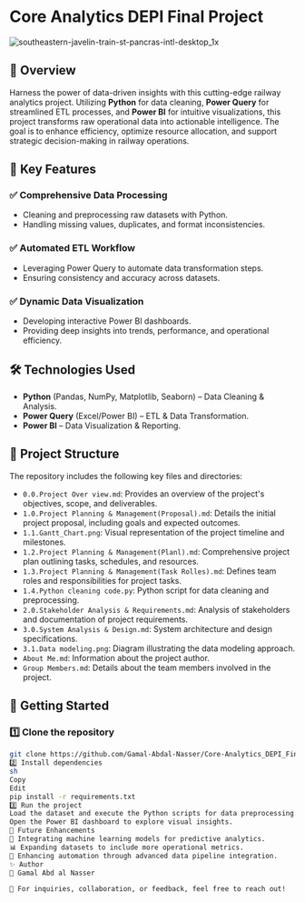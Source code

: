 # Core Analytics DEPI Final Project
![southeastern-javelin-train-st-pancras-intl-desktop_1x](https://github.com/user-attachments/assets/5f0869a2-6b57-4c7c-bc27-f50dd202cc97)


## 📌 Overview
Harness the power of data-driven insights with this cutting-edge railway analytics project. Utilizing **Python** for data cleaning, **Power Query** for streamlined ETL processes, and **Power BI** for intuitive visualizations, this project transforms raw operational data into actionable intelligence. The goal is to enhance efficiency, optimize resource allocation, and support strategic decision-making in railway operations.

## 🚀 Key Features

### ✅ Comprehensive Data Processing
- Cleaning and preprocessing raw datasets with Python.
- Handling missing values, duplicates, and format inconsistencies.

### ✅ Automated ETL Workflow
- Leveraging Power Query to automate data transformation steps.
- Ensuring consistency and accuracy across datasets.

### ✅ Dynamic Data Visualization
- Developing interactive Power BI dashboards.
- Providing deep insights into trends, performance, and operational efficiency.

## 🛠️ Technologies Used
- **Python** (Pandas, NumPy, Matplotlib, Seaborn) – Data Cleaning & Analysis.
- **Power Query** (Excel/Power BI) – ETL & Data Transformation.
- **Power BI** – Data Visualization & Reporting.

## 📂 Project Structure

The repository includes the following key files and directories:

- `0.0.Project Over view.md`: Provides an overview of the project's objectives, scope, and deliverables.
- `1.0.Project Planning & Management(Proposal).md`: Details the initial project proposal, including goals and expected outcomes.
- `1.1.Gantt_Chart.png`: Visual representation of the project timeline and milestones.
- `1.2.Project Planning & Management(Planl).md`: Comprehensive project plan outlining tasks, schedules, and resources.
- `1.3.Project Planning & Management(Task Rolles).md`: Defines team roles and responsibilities for project tasks.
- `1.4.Python cleaning code.py`: Python script for data cleaning and preprocessing.
- `2.0.Stakeholder Analysis & Requirements.md`: Analysis of stakeholders and documentation of project requirements.
- `3.0.System Analysis & Design.md`: System architecture and design specifications.
- `3.1.Data modeling.png`: Diagram illustrating the data modeling approach.
- `About Me.md`: Information about the project author.
- `Group Members.md`: Details about the team members involved in the project.

## 📖 Getting Started

### 1️⃣ Clone the repository
```sh
git clone https://github.com/Gamal-Abdal-Nasser/Core-Analytics_DEPI_Final_Project.git
2️⃣ Install dependencies
sh
Copy
Edit
pip install -r requirements.txt
3️⃣ Run the project
Load the dataset and execute the Python scripts for data preprocessing.
Open the Power BI dashboard to explore visual insights.
🔮 Future Enhancements
🤖 Integrating machine learning models for predictive analytics.
📊 Expanding datasets to include more operational metrics.
🔄 Enhancing automation through advanced data pipeline integration.
✨ Author
👤 Gamal Abd al Nasser

📩 For inquiries, collaboration, or feedback, feel free to reach out!
